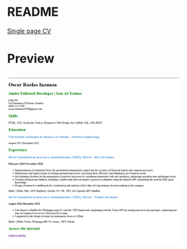 # README

[Single page CV](https://roadmap.sh/projects/single-page-cv)

# Preview
<img width="80%" src="../../Assets/Images/Single-Page-CV.png" alt="single page cv" />
